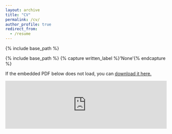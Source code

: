 ```yaml
---
layout: archive
title: "CV"
permalink: /cv/
author_profile: true
redirect_from:
  - /resume
---
```


{% include base_path %}


{% include base_path %}
{% capture written_label %}'None'{% endcapture %}

If the embedded PDF below does not load, you can <u><a href="https://github.com/tzler/tzler.github.io/blob/master/files/tylerbonnen_cv.pdf">download it here.</a></u>
<br/>

<embed src="https://github.com/tzler/tzler.github.io/blob/master/files/tylerbonnen_cv.pdf" type="application/pdf" width="100%" />
